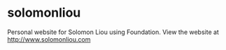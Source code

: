 solomonliou
===========
Personal website for Solomon Liou using Foundation. 
View the website at http://www.solomonliou.com
